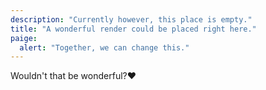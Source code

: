 ```yaml
---
description: "Currently however, this place is empty."
title: "A wonderful render could be placed right here."
paige:
  alert: "Together, we can change this."
---
```

<div class="text-center h7">Wouldn't that be wonderful?♥</div>

